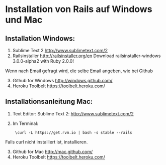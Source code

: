 # Installation von Rails auf Windows und Mac

## Installation Windows:


1. Sublime Text 2	http://www.sublimetext.com/2	
2. Railsinstaller	http://railsinstaller.org/en	Download railsinstaller-windows 3.0.0-alpha2 with Ruby 2.0.0! 

Wenn nach Email gefragt wird, die selbe Email angeben, wie bei Github

3. Github for Windows		http://windows.github.com/
4. Heroku Toolbelt	https://toolbelt.heroku.com/

## Installationsanleitung Mac:

1. Text Editor: Sublime Text 2: http://www.sublimetext.com/2

2. Im Terminal:

        \curl -L https://get.rvm.io | bash -s stable --rails

Falls curl nicht installiert ist, installieren.

3. Github for Mac   http://mac.github.com/
4. Heroku Toolbelt  https://toolbelt.heroku.com/
